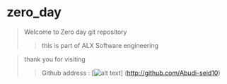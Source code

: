 # zero_day
> Welcome to Zero day git repository
>> this is part of ALX Software engineering 

> thank you for visiting
>> Github address : [![alt text](/git.png)]
(http://github.com/Abudi-seid10)

